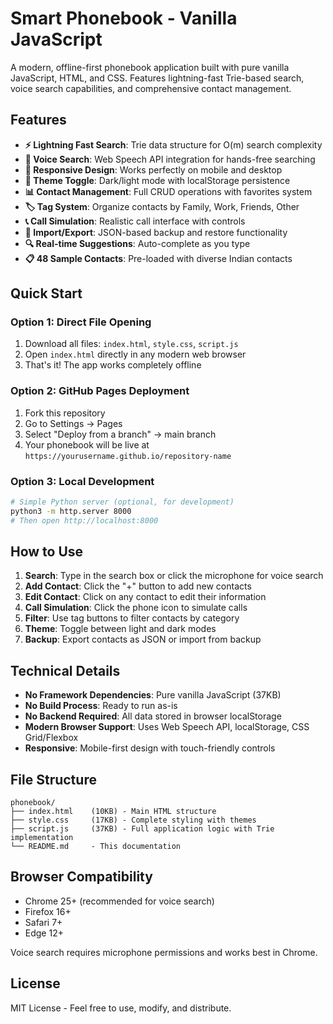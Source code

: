 # Smart Phonebook - Vanilla JavaScript

A modern, offline-first phonebook application built with pure vanilla JavaScript, HTML, and CSS. Features lightning-fast Trie-based search, voice search capabilities, and comprehensive contact management.

## Features

- **⚡ Lightning Fast Search**: Trie data structure for O(m) search complexity
- **🎤 Voice Search**: Web Speech API integration for hands-free searching
- **📱 Responsive Design**: Works perfectly on mobile and desktop
- **🌙 Theme Toggle**: Dark/light mode with localStorage persistence
- **📊 Contact Management**: Full CRUD operations with favorites system
- **🏷️ Tag System**: Organize contacts by Family, Work, Friends, Other
- **📞 Call Simulation**: Realistic call interface with controls
- **💾 Import/Export**: JSON-based backup and restore functionality
- **🔍 Real-time Suggestions**: Auto-complete as you type
- **📋 48 Sample Contacts**: Pre-loaded with diverse Indian contacts

## Quick Start

### Option 1: Direct File Opening
1. Download all files: `index.html`, `style.css`, `script.js`
2. Open `index.html` directly in any modern web browser
3. That's it! The app works completely offline

### Option 2: GitHub Pages Deployment
1. Fork this repository
2. Go to Settings → Pages
3. Select "Deploy from a branch" → main branch
4. Your phonebook will be live at `https://yourusername.github.io/repository-name`

### Option 3: Local Development
```bash
# Simple Python server (optional, for development)
python3 -m http.server 8000
# Then open http://localhost:8000
```

## How to Use

1. **Search**: Type in the search box or click the microphone for voice search
2. **Add Contact**: Click the "+" button to add new contacts
3. **Edit Contact**: Click on any contact to edit their information
4. **Call Simulation**: Click the phone icon to simulate calls
5. **Filter**: Use tag buttons to filter contacts by category
6. **Theme**: Toggle between light and dark modes
7. **Backup**: Export contacts as JSON or import from backup

## Technical Details

- **No Framework Dependencies**: Pure vanilla JavaScript (37KB)
- **No Build Process**: Ready to run as-is
- **No Backend Required**: All data stored in browser localStorage
- **Modern Browser Support**: Uses Web Speech API, localStorage, CSS Grid/Flexbox
- **Responsive**: Mobile-first design with touch-friendly controls

## File Structure

```
phonebook/
├── index.html    (10KB) - Main HTML structure
├── style.css     (17KB) - Complete styling with themes
├── script.js     (37KB) - Full application logic with Trie implementation
└── README.md     - This documentation
```

## Browser Compatibility

- Chrome 25+ (recommended for voice search)
- Firefox 16+
- Safari 7+
- Edge 12+

Voice search requires microphone permissions and works best in Chrome.

## License

MIT License - Feel free to use, modify, and distribute.